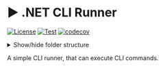 # ▶️ .NET CLI Runner

[![License](https://img.shields.io/badge/License-Apache_2.0-blue.svg)](https://opensource.org/licenses/Apache-2.0)
[![Test](https://github.com/devantler/dotnet-cli-runner/actions/workflows/test.yaml/badge.svg)](https://github.com/devantler/dotnet-cli-runner/actions/workflows/test.yaml)
[![codecov](https://codecov.io/gh/devantler/dotnet-cli-runner/graph/badge.svg?token=RhQPb4fE7z)](https://codecov.io/gh/devantler/dotnet-cli-runner)

<details>
  <summary>Show/hide folder structure</summary>

<!-- readme-tree start -->
```
.
├── .github
│   └── workflows
├── src
│   └── Devantler.TemplateEngine
└── tests
    └── Devantler.TemplateEngine.Tests.Unit
        ├── GeneratorTests
        └── assets
            └── templates

9 directories
```
<!-- readme-tree end -->

</details>

A simple CLI runner, that can execute CLI commands.
